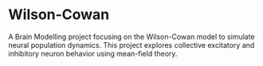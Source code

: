 # Wilson-Cowan
A Brain Modelling project focusing on the Wilson-Cowan model to simulate neural population dynamics. This project explores collective excitatory and inhibitory neuron behavior using mean-field theory.
